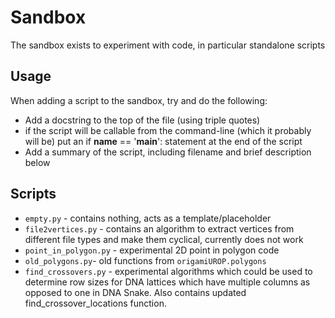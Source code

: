 # Sandbox

The sandbox exists to experiment with code, in particular standalone scripts

## Usage

When adding a script to the sandbox, try and do the following:

- Add a docstring to the top of the file (using triple quotes)
- if the script will be callable from the command-line (which it probably will be) put an if __name__ == '__main__': statement at the end of the script
- Add a summary of the script, including filename and brief description below

## Scripts

- `empty.py` - contains nothing, acts as a template/placeholder
- `file2vertices.py` - contains an algorithm to extract vertices from different file types and make them cyclical, currently does not work
- `point_in_polygon.py` - experimental 2D point in polygon code
- `old_polygons.py`- old functions from `origamiUROP.polygons`
- `find_crossovers.py` - experimental algorithms which could be used to determine row sizes for DNA lattices which have multiple columns as opposed to one in DNA Snake. Also contains updated find_crossover_locations function.